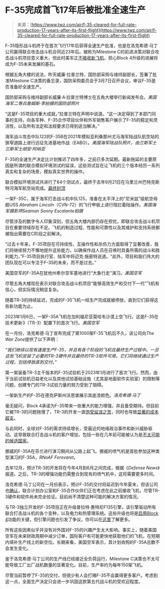 <!--yml

category: 未分类

date: 2024-05-27 15:02:40

-->

# F-35完成首飞17年后被批准全速生产

> 来源：[https://www.twz.com/air/f-35-cleared-for-full-rate-production-17-years-after-its-first-flight](https://www.twz.com/air/f-35-cleared-for-full-rate-production-17-years-after-its-first-flight)

F-35隐形战斗机终于在首次飞行17年后获得全速生产批准，也是在洛克希德·马丁公司赢得联合攻击战斗机合同近23年后。被称为Milestone C的前进决策对联合攻击战斗机项目意义重大，但此时美军正[不接收新飞机](https://www.twz.com/the-1000th-f-35-has-been-built)，担心Block 4升级的进展将成为F-35未来发展的基石。

根据五角大楼的说法，昨天威廉·拉普兰特，国防部采购与维持副部长，签署了批准Milestone C决策的备忘录，国防采购委员会于3月7日召开会议，审议F-35是否准备好全速生产。

国防部采购与维持副部长威廉·A·拉普兰特博士在五角大楼举行新闻发布会。*美国海军二等兵詹姆斯·李拍摄的国防部照片*

“这是F-35项目的重大成就，”拉普兰特在声明中说道。“这一决定得到了本部门同事的支持，向各军种、F-35合作项目伙伴和外军销售客户展示了F-35的稳定和灵活性，以及所有法定和法规要求已得到适当解决。”

海军战斗攻击中队122的F-35B在2021年模拟亚利桑那州尤马海军陆战队航空站的狭窄道路上进行远征先进基地作战（EABO）。*美国海军陆战队照片，由兰斯军士兰斯军士胡安·阿纳亚*

F-35的全速生产决定比计划推迟了四年多，之前已多次延期。最新拖延的主要原因是所谓的联合模拟环境测试的延误，这些测试旨在让飞机的三个版本经历一系列真实和复杂的场景，模拟真实世界的操作。

联合模拟环境测试共进行了64个测试点，最终于去年9月21日在马里兰州巴特克斯特河海军航空站完成。[最终封顶](https://www.defensenews.com/air/2023/09/29/f-35-program-finishes-years-late-tests-needed-for-full-production/)

一架F-35C，属于海军打击战斗机中队125，准备在太平洋上的“尼米兹”级航空母舰USS *Abraham Lincoln*（CVN-72）的飞行甲板上进行阻拦着陆操作。*美国海军摄影师Seaman Sonny Escalante拍摄*

尽管涉及的数字令人印象深刻，但五角大楼内部仍存在担忧，即联合攻击战斗机项目在重要领域存在不足。飞机的制造过程、性能和可靠性以及其维护和支持系统都被指出需要在C阶段之前解决。

“过去十年来，F-35项目在可持续性、互操作性和杀伤力方面取得了显著改善，我们将继续努力不懈地提升这些能力，以确保作战人员在召唤时具备所需的战斗和胜利能力，”F-35项目执行官、陆军中将迈克·施密特说道。“此外，项目和我们伟大的团队现在可以专注于F-35的未来，而不是过去。”

美国空军的F-35A在犹他州希尔空军基地进行“大象行走”演习。*美国空军*

尽管五角大楼现在表示对联合攻击战斗机项目“能够高效生产和交付下一代”飞机有信心，但实际情况稍显复杂。

随着TR-3的持续延迟，完成的F-35飞机一经生产完成就被停放，直到它们获得这些新功能为止。

2023年1月6日，一架F-35A飞机在加利福尼亚莫哈韦沙漠上空飞行。这是F-35在技术更新3（TR-3）配置下的首次飞行。*美国空军*

在一月份，洛克希德·马丁宣布完成了第1000架F-35飞机后不久，该公司向*The War Zone*提供了以下声明：

*“我们继续以现有速度生产F-35，并且有各个阶段的飞机在最终生产过程中。一旦这些飞机安装了必要的TR-3硬件并且最终的TR-3软件可用，它们将继续通过生产过程，包括停放直到交付。”*

第一架装备TR-3主干版本的F-35试验机于2023年1月进行了首次飞行。然而，由于当前试验机日益老化以及其他试验基础设施（尤其是地面软件实验室）的限制等问题，创建专门的TR-3试验力量的努力受到了阻碍。

一架新生产的F-35在德克萨斯州沃思堡展示其底漆颜色。*洛克希德·马丁*

毫无疑问，Block 4承诺为F-35带来一些重大的能力增强，并且备受期待。但目前它被TR-3的问题拖慢了，TR-3的开发一直[饱受延误之苦](https://armedservices.house.gov/hearings/tal-hearing-f-35-acquisition-program-update)，同时也导致[显著的成本超支](https://armedservices.house.gov/hearings/tal-hearing-f-35-acquisition-program-update)。

与此同时，全球对F-35的需求持续增长，受最近的地缘政治事件和新兴威胁驱动。这导致联合打击战斗机的客户增加，包括一些在几年前可能被认为是[不太可能的候选国家](https://www.twz.com/romania-unveils-plan-to-buy-f-35s)。

挪威的F-35A在芬兰进行演习期间从公路上起飞。挪威的喷气机是首批参加这种类型演习的F-35A，*RNoAF* *Forsvaret*。

去年12月，预计TR-3的开发将在今年4月到6月之间完成，根据《*Defense News*》报道。之后，TR-3的增强功能仍需整合到现有的喷气机中，这将需要更多时间。

洛克希德·马丁公司在一月份表示，预计F-35的交付将延迟到今年夏末，但该公司也[确认](https://www.airandspaceforces.com/lockheed-f-35-deliveries-on-hold-until-summer/)，联合计划办公室和F-35合作伙伴们正在考虑在此之前接收飞机，尽管TR-3硬件和软件尚未完全验证。目前尚不清楚这种可能的解决方案的情况。

与TR-3独立开发的F-35项目正在升级普拉特·惠特尼F135引擎，该引擎驱动所有联合打击战斗机的各个变种，以及电力和热管理系统。这些升级也将是[启用Block 4](https://www.twz.com/war-over-future-of-f-35s-engine-explodes-publicly)功能的关键，但引擎问题也引发了争议，你可以在[这里](https://www.twz.com/war-over-future-of-f-35s-engine-explodes-publicly)了解更多。

所有这些因素似乎并没有对外国对F-35的兴趣产生太大影响。事实上，随着美国空军在未来财政周期中减少订单，国际客户有可能更快地获取他们的飞机，在短期内填补生产线上的新空位。长期来看，美国空军表示，其计划收购的F-35A总数不会发生变化。

鉴于洛克希德·马丁公司的生产线已经接近全负荷运行，Milestone C决策也不太可能导致工厂出厂战机数量的显著变化。目前，生产率约为每年150架飞机。

尽管当前暂停了F-35的交付，但很少有人会打赌F-35不会赢得更多客户。考虑到这一点，全面生产决定只会进一步巩固这款第五代战斗机的受欢迎程度。
